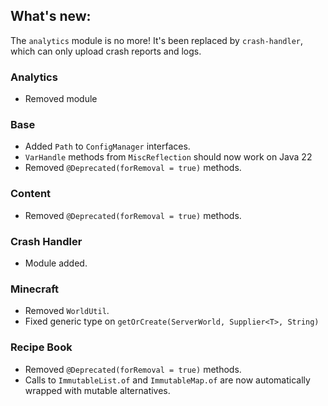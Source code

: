 ## What's new:

The `analytics` module is no more! It's been replaced by `crash-handler`, which can only upload crash reports and logs.

### Analytics

* Removed module

### Base

* Added `Path` to `ConfigManager` interfaces.
* `VarHandle` methods from `MiscReflection` should now work on Java 22
* Removed `@Deprecated(forRemoval = true)` methods.

### Content

* Removed `@Deprecated(forRemoval = true)` methods.

### Crash Handler

* Module added.

### Minecraft

* Removed `WorldUtil`.
* Fixed generic type on `getOrCreate(ServerWorld, Supplier<T>, String)`

### Recipe Book

* Removed `@Deprecated(forRemoval = true)` methods.
* Calls to `ImmutableList.of` and `ImmutableMap.of` are now automatically wrapped with mutable alternatives.